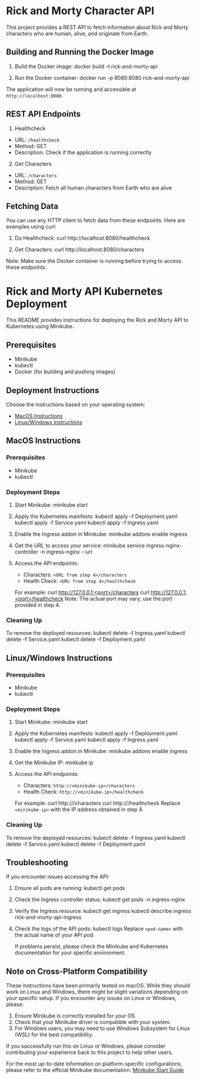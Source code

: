 # Rick and Morty Character API

This project provides a REST API to fetch information about Rick and Morty characters who are human, alive, and originate from Earth.

## Building and Running the Docker Image

1. Build the Docker image:
      docker build -t rick-and-morty-api

2. Run the Docker container:
      docker run -p 8080:8080 rick-and-morty-api

The application will now be running and accessible at `http://localhost:8080`.

## REST API Endpoints

1. Healthcheck
- URL: `/healthcheck`
- Method: GET
- Description: Check if the application is running correctly

2. Get Characters
- URL: `/characters`
- Method: GET
- Description: Fetch all human characters from Earth who are alive

## Fetching Data

You can use any HTTP client to fetch data from these endpoints. Here are examples using curl:

1. Do Healthcheck:
      curl http://localhost:8080/healthcheck
   
2. Get Characters:
      curl http://localhost:8080/characters

Note: Make sure the Docker container is running before trying to access these endpoints.

# Rick and Morty API Kubernetes Deployment

This README provides instructions for deploying the Rick and Morty API to Kubernetes using Minikube.

## Prerequisites

- Minikube
- kubectl
- Docker (for building and pushing images)

## Deployment Instructions

Choose the instructions based on your operating system:

- [MacOS Instructions](#macos-instructions)
- [Linux/Windows Instructions](#linuxwindows-instructions)

## MacOS Instructions

### Prerequisites
- Minikube
- kubectl

### Deployment Steps

1. Start Minikube:
      minikube start
   
2. Apply the Kubernetes manifests:
      kubectl apply -f Deployment.yaml
      kubectl apply -f Service.yaml
      kubectl apply -f Ingress.yaml
   
3. Enable the Ingress addon in Minikube:
      minikube addons enable ingress
   
4. Get the URL to access your service:
      minikube service ingress-nginx-controller -n ingress-nginx --url
   
5. Access the API endpoints:
   - Characters: `<URL from step 4>/characters`
   - Health Check: `<URL from step 4>/healthcheck`

   For example:
      curl http://127.0.0.1:<port>/characters
      curl http://127.0.0.1:<port>/healthcheck
   Note: The actual port may vary; use the port provided in step 4.

### Cleaning Up

To remove the deployed resources:
   kubectl delete -f Ingress.yaml
   kubectl delete -f Service.yaml
   kubectl delete -f Deployment.yaml

## Linux/Windows Instructions

### Prerequisites
- Minikube
- kubectl

### Deployment Steps

1. Start Minikube:
      minikube start

2. Apply the Kubernetes manifests:
      kubectl apply -f Deployment.yaml
      kubectl apply -f Service.yaml
      kubectl apply -f Ingress.yaml

3. Enable the Ingress addon in Minikube:
      minikube addons enable ingress

4. Get the Minikube IP:
      minikube ip

5. Access the API endpoints:
   - Characters: `http://<minikube-ip>/characters`
   - Health Check: `http://<minikube-ip>/healthcheck`

   For example:
      curl http://<minikube-ip>/characters
      curl http://<minikube-ip>/healthcheck
   Replace `<minikube-ip>` with the IP address obtained in step 4.

### Cleaning Up

To remove the deployed resources:
      kubectl delete -f Ingress.yaml
      kubectl delete -f Service.yaml
      kubectl delete -f Deployment.yaml

## Troubleshooting

If you encounter issues accessing the API:

1. Ensure all pods are running:
      kubectl get pods

2. Check the Ingress controller status:
      kubectl get pods -n ingress-nginx

3. Verify the Ingress resource:
      kubectl get ingress
      kubectl describe ingress rick-and-morty-api-ingress

4. Check the logs of the API pods:
      kubectl logs <pod-name>
   Replace `<pod-name>` with the actual name of your API pod.
   
   If problems persist, please check the Minikube and Kubernetes documentation for your specific environment.

## Note on Cross-Platform Compatibility

These instructions have been primarily tested on macOS. While they should work on Linux and Windows, there might be slight variations depending on your specific setup. If you encounter any issues on Linux or Windows, please:

1. Ensure Minikube is correctly installed for your OS.
2. Check that your Minikube driver is compatible with your system.
3. For Windows users, you may need to use Windows Subsystem for Linux (WSL) for the best compatibility.

If you successfully run this on Linux or Windows, please consider contributing your experience back to this project to help other users.

For the most up-to-date information on platform-specific configurations, please refer to the official Minikube documentation:
[Minikube Start Guide](https://minikube.sigs.k8s.io/docs/start/)




















